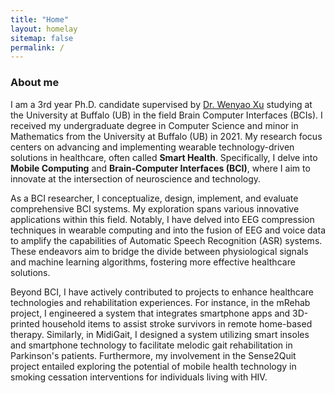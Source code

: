 ```yaml
---
title: "Home"
layout: homelay
sitemap: false
permalink: /
---
```


### About me

I am a 3rd year Ph.D. candidate supervised by [Dr. Wenyao Xu](https://cse.buffalo.edu/~wenyaoxu/) studying at the University at Buffalo (UB) in the field Brain Computer Interfaces (BCIs). I received my undergraduate degree in Computer Science and minor in Mathematics from the University at Buffalo (UB) in 2021. My research focus centers on advancing and implementing wearable technology-driven solutions in healthcare, often called **Smart Health**. Specifically, I delve into **Mobile Computing** and **Brain-Computer Interfaces (BCI)**, where I aim to innovate at the intersection of neuroscience and technology. 

As a BCI researcher, I conceptualize, design, implement, and evaluate comprehensive BCI systems. My exploration spans various innovative applications within this field. Notably, I have delved into EEG compression techniques in wearable computing and into the fusion of EEG and voice data to amplify the capabilities of Automatic Speech Recognition (ASR) systems. These endeavors aim to bridge the divide between physiological signals and machine learning algorithms, fostering more effective healthcare solutions.

Beyond BCI, I have actively contributed to projects to enhance healthcare technologies and rehabilitation experiences. For instance, in the mRehab project, I engineered a system that integrates smartphone apps and 3D-printed household items to assist stroke survivors in remote home-based therapy. Similarly, in MidiGait, I designed a system utilizing smart insoles and smartphone technology to facilitate melodic gait rehabilitation in Parkinson's patients. Furthermore, my involvement in the Sense2Quit project entailed exploring the potential of mobile health technology in smoking cessation interventions for individuals living with HIV. 